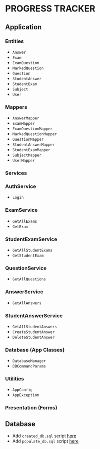 # PROGRESS TRACKER

## Application

### Entities

- `Answer`
- `Exam`
- `ExamQuestion`
- `MarkedQuestion`
- `Question`
- `StudentAnswer`
- `StudentExam`
- `Subject`
- `User`

### Mappers

- `AnswerMapper`
- `ExamMapper`
- `ExamQuestionMapper`
- `MarkedQuestionMapper`
- `QuestionMapper`
- `StudentAnswerMapper`
- `StudentExamMapper`
- `SubjectMapper`
- `UserMapper`

### Services

### AuthService

- `Login`

### ExamService

- `GetAllExams`
- `GetExam`

### StudentExamService

- `GetAllStudentExams`
- `GetStudentExam`

### QuestionService

- `GetAllQuestions`

### AnswerService

- `GetAllAnswers`

### StudentAnswerService

- `GetAllStudentAnswers`
- `CreateStudentAnswer`
- `DeleteStudentAnswer`

### Database (App Classes)

- `DatabaseManager`
- `DBCommandParams`

### Utilities

- `AppConfig`
- `AppException`

### Presentation (Forms)

## Database

- Add `created_db.sql` script [here](./scripts/db/create_db.sql)
- Add `populate_db.sql` script [here](./scripts/db/populate_db.sql)
